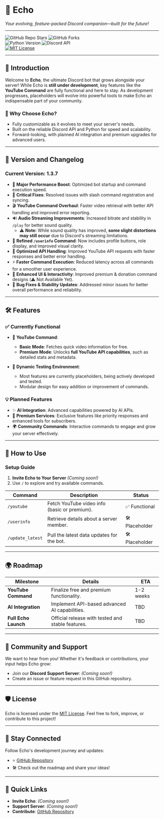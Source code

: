# 🌟 **Echo**  
*Your evolving, feature-packed Discord companion—built for the future!*

---

![GitHub Repo Stars](https://img.shields.io/github/stars/yourusername/Echo?style=social) ![GitHub Forks](https://img.shields.io/github/forks/yourusername/Echo?style=social)  
![Python Version](https://img.shields.io/badge/Python-3.9%2B-blue) ![Discord API](https://img.shields.io/badge/Discord-API%20Integration-purple)  
[![MIT License](https://img.shields.io/badge/License-MIT-green.svg)](https://opensource.org/licenses/MIT)

---

## 🚀 **Introduction**  
Welcome to **Echo**, the ultimate Discord bot that grows alongside your server! While Echo is **still under development**, key features like the **YouTube Command** are fully functional and here to stay. As development progresses, placeholders will evolve into powerful tools to make Echo an indispensable part of your community.

### 🌟 Why Choose Echo?  
- Fully customizable as it evolves to meet your server's needs.  
- Built on the reliable Discord API and Python for speed and scalability.  
- Forward-looking, with planned AI integration and premium upgrades for advanced users.

---

## 📌 **Version and Changelog**
### **Current Version: 1.3.7**
- 🚀 **Major Performance Boost**: Optimized bot startup and command execution speed.
- 🐞 **Critical Fixes**: Resolved issues with slash command registration and syncing.
- 🎬 **YouTube Command Overhaul**: Faster video retrieval with better API handling and improved error reporting.
- 🔊 **Audio Streaming Improvements**: Increased bitrate and stability in `/play` for better sound quality.
  - ⚠️ **Note:** While sound quality has improved, **some slight distortions may still occur** due to Discord's streaming limitations.
- 📌 **Refined `/userinfo` Command**: Now includes profile buttons, role display, and improved visual clarity.
- 🔄 **Optimized API Handling**: Improved YouTube API requests with faster responses and better error handling.
- ⚡ **Faster Command Execution**: Reduced latency across all commands for a smoother user experience.
- 🎨 **Enhanced UI & Interactivity**: Improved premium & donation command designs (⚠️ Not Available Yet).
- 🔧 **Bug Fixes & Stability Updates**: Addressed minor issues for better overall performance and reliability.

---

## 🛠️ **Features**
### ✅ **Currently Functional**  
- 🎉 **YouTube Command**:  
   - **Basic Mode**: Fetches quick video information for free.  
   - **Premium Mode**: Unlocks **full YouTube API capabilities**, such as detailed stats and metadata.  

- 🚀 **Dynamic Testing Environment**:  
   - Most features are currently placeholders, being actively developed and tested.  
   - Modular design for easy addition or improvement of commands.  

### 💡 **Planned Features**  
- ✨ **AI Integration**: Advanced capabilities powered by AI APIs.  
- 🔐 **Premium Services**: Exclusive features like priority responses and enhanced tools for subscribers.  
- 🌍 **Community Commands**: Interactive commands to engage and grow your server effectively.  

---

## 📖 **How to Use**
### **Setup Guide**  
1. **Invite Echo to Your Server** *(Coming soon!)*  
2. Use `/` to explore and try available commands.  

| **Command**       | **Description**                                      | **Status**       |
|--------------------|------------------------------------------------------|------------------|
| `/youtube`         | Fetch YouTube video info (basic or premium).         | ✅ Functional    |
| `/userinfo`        | Retrieve details about a server member.              | 🛠️ Placeholder   |
| `/update_latest`   | Pull the latest data updates for the bot.            | 🛠️ Placeholder   |

---

## 🌍 **Roadmap**  
| **Milestone**              | **Details**                                                                       | **ETA**          |
|----------------------------|-----------------------------------------------------------------------------------|------------------|
| **YouTube Command**        | Finalize free and premium functionality.                                          | 1-2 weeks        |
| **AI Integration**         | Implement API-based advanced AI capabilities.                                     | TBD              |
| **Full Echo Launch**       | Official release with tested and stable features.                                 | TBD              |

---

## 💬 **Community and Support**  
We want to hear from you! Whether it's feedback or contributions, your input helps Echo grow:  
- Join our **Discord Support Server**: *(Coming soon!)*  
- Create an issue or feature request in this GitHub repository.  

---

## 🛡️ **License**  
Echo is licensed under the [MIT License](https://opensource.org/licenses/MIT). Feel free to fork, improve, or contribute to this project!

---

## 📣 **Stay Connected**  
Follow Echo's development journey and updates:  
- ⭐ [GitHub Repository](https://github.com/yourusername/Echo)  
- 🛠️ Check out the roadmap and share your ideas!  

---

## 🔗 **Quick Links**  
- **Invite Echo**: *(Coming soon!)*  
- **Support Server**: *(Coming soon!)*  
- **Contribute**: [GitHub Repository](https://github.com/yourusername/Echo)  
